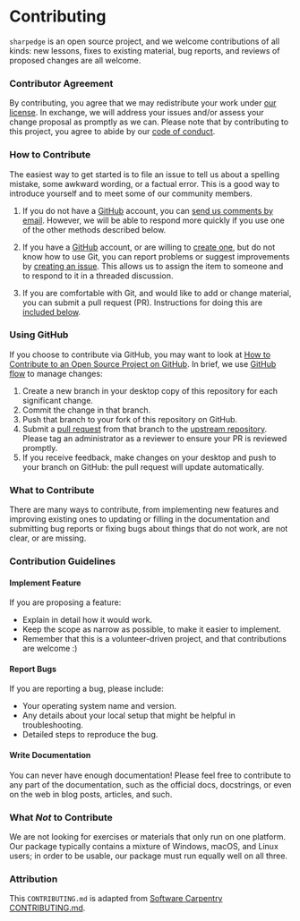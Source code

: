 # Contributing

`sharpedge` is an open source project, and we welcome contributions of all kinds:
new lessons, fixes to existing material, bug reports,
and reviews of proposed changes are all welcome.

### Contributor Agreement

By contributing, you agree that we may redistribute your work under 
[our license](./LICENSE). In exchange, we will address your issues and/or assess
your change proposal as promptly as we can.
Please note that by contributing to this project,
you agree to abide by our [code of conduct](./CONDUCT.md).

### How to Contribute

The easiest way to get started is to file an issue to tell us about a spelling
mistake, some awkward wording, or a factual error. This is a good way to
introduce yourself and to meet some of our community members.

1. If you do not have a [GitHub][github] account, you can [send us comments by
   email][contact]. However, we will be able to respond more quickly if you use
   one of the other methods described below.

2. If you have a [GitHub][github] account, or are willing to [create
   one][github-join], but do not know how to use Git, you can report problems
   or suggest improvements by [creating an issue][new-issues]. This allows us to
   assign the item to someone and to respond to it in a threaded discussion.

3. If you are comfortable with Git, and would like to add or change material,
   you can submit a pull request (PR). Instructions for doing this are
   [included below](#using-github).

### Using GitHub

If you choose to contribute via GitHub, you may want to look at [How to
Contribute to an Open Source Project on GitHub][how-contribute]. In brief, we
use [GitHub flow][github-flow] to manage changes:

1. Create a new branch in your desktop copy of this repository for each
   significant change.
2. Commit the change in that branch.
3. Push that branch to your fork of this repository on GitHub.
4. Submit a [pull request][pull-request] from that branch to the [upstream repository][repo].
Please tag an administrator as a reviewer to ensure your PR is reviewed promptly.
5. If you receive feedback, make changes on your desktop and push to your
   branch on GitHub: the pull request will update automatically.

### What to Contribute

There are many ways to contribute, from implementing new features and improving
existing ones to updating or filling in the documentation and submitting bug
reports or fixing bugs about things that do not work, are not clear, or are missing.

### Contribution Guidelines

#### Implement Feature

If you are proposing a feature:

* Explain in detail how it would work.
* Keep the scope as narrow as possible, to make it easier to implement.
* Remember that this is a volunteer-driven project, and that contributions
  are welcome :)

#### Report Bugs

If you are reporting a bug, please include:

* Your operating system name and version.
* Any details about your local setup that might be helpful in troubleshooting.
* Detailed steps to reproduce the bug.

#### Write Documentation

You can never have enough documentation! Please feel free to contribute to any
part of the documentation, such as the official docs, docstrings, or even
on the web in blog posts, articles, and such.

### What *Not* to Contribute

We are not looking for exercises or materials that only run on one
platform. Our package typically contains a mixture of Windows, macOS, and
Linux users; in order to be usable, our package must run equally well on all
three.

### Attribution
This `CONTRIBUTING.md` is adapted from [Software Carpentry CONTRIBUTING.md][attribution].

[attribution]: https://github.com/swcarpentry/r-novice-inflammation/blob/main/CONTRIBUTING.md
[contact]: mailto:yuci21st@student.ubc.ca
[github]: https://github.com
[github-flow]: https://guides.github.com/introduction/flow/
[github-join]: https://github.com/join
[how-contribute]: https://egghead.io/courses/how-to-contribute-to-an-open-source-project-on-github
[issues]: https://docs.github.com/en/issues/tracking-your-work-with-issues/configuring-issues/quickstart
[new-issues]: https://docs.github.com/en/issues/tracking-your-work-with-issues/using-issues/creating-an-issue
[pull-request]: https://help.github.com/en/articles/creating-a-pull-request
[repo]: https://github.com/UBC-MDS/SharpEdge